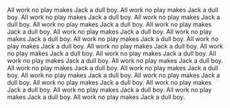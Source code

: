 All work no play makes Jack a dull boy.
All work no play makes Jack a dull boy.
All work no play makes Jack a dull boy.
All work no play makes Jack a dull boy.
All work no play makes Jack a dull boy.
All work no play makes Jack a dull boy.
All work no play makes Jack a dull boy.
All work no play makes Jack a dull boy.
All work no play makes Jack a dull boy.
All work no play makes Jack a dull boy.
All work no play makes Jack a dull boy.
All work no play makes Jack a dull boy.
All work no play makes Jack a dull boy.
All work no play makes Jack a dull boy.
All work no play makes Jack a dull boy.
All work no play makes Jack a dull boy.
All work no play makes Jack a dull boy.
All work no play makes Jack a dull boy.
All work no play makes Jack a dull boy.
All work no play makes Jack a dull boy.
All work no play makes Jack a dull boy.
All work no play makes Jack a dull boy.
All work no play makes Jack a dull boy.
All work no play makes Jack a dull boy.

